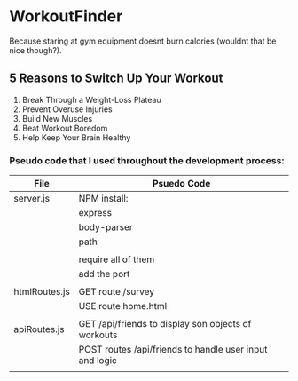 # WorkoutFinder

Because staring at gym equipment doesnt burn calories (wouldnt that be nice though?).

## 5 Reasons to Switch Up Your Workout

1. Break Through a Weight-Loss Plateau
2. Prevent Overuse Injuries
3. Build New Muscles
4. Beat Workout Boredom
5. Help Keep Your Brain Healthy


### Pseudo code that I used throughout the development process:
File | Psuedo Code
------------ | -------------
server.js | NPM install:
| | express
| | body-parser
| | path
| |
| | require all of them
| | add the port
| |
htmlRoutes.js | GET route /survey
| | USE route home.html
| |
apiRoutes.js | GET /api/friends to display son objects of workouts
| | POST routes /api/friends to handle user input and logic
| | 
